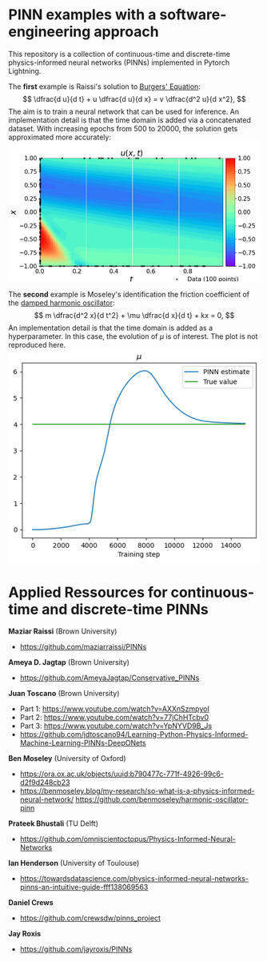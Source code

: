 # PINN examples with a software-engineering approach

This repository is a collection of continuous-time and discrete-time physics-informed neural networks (PINNs) implemented in Pytorch Lightning.


The **first** example is Raissi's solution to [Burgers' Equation](https://en.wikipedia.org/wiki/Burgers%27_equation):
$$
\dfrac{d u}{d t} + u \dfrac{d u}{d x} = v \dfrac{d^2 u}{d x^2},
$$
The aim is to train a neural network that can be used for inference. An implementation detail is that the time domain is added via a concatenated dataset. With increasing epochs from 500 to 20000, the solution gets approximated more accurately:
![](https://github.com/JanAlexanderZak/pinn_examples/blob/main/src/continuous_time/raissi_burgers/raissi_burgers.gif)

The **second** example is Moseley's identification the friction coefficient of the [damped harmonic oscillator](https://en.wikipedia.org/wiki/Harmonic_oscillator):
$$
m \dfrac{d^2 x}{d t^2} + \mu \dfrac{d x}{d t} + kx = 0,
$$
An implementation detail is that the time domain is added as a hyperparameter. In this case, the evolution of $\mu$ is of interest. The plot is not reproduced here.
![image](https://github.com/JanAlexanderZak/pinn_examples/blob/main/src/continuous_time/moseley_oscillator/mu_plot.png)


# Applied Ressources for continuous-time and discrete-time PINNs

**Maziar Raissi** (Brown University)  
- https://github.com/maziarraissi/PINNs  

**Ameya D. Jagtap** (Brown University)  
- https://github.com/AmeyaJagtap/Conservative_PINNs  

**Juan Toscano** (Brown University)  
- Part 1: https://www.youtube.com/watch?v=AXXnSzmpyoI
- Part 2: https://www.youtube.com/watch?v=77jChHTcbv0
- Part 3: https://www.youtube.com/watch?v=YpNYVD9B_Js
- https://github.com/jdtoscano94/Learning-Python-Physics-Informed-Machine-Learning-PINNs-DeepONets  

**Ben Moseley** (University of Oxford)  
- https://ora.ox.ac.uk/objects/uuid:b790477c-771f-4926-99c6-d2f9d248cb23
- https://benmoseley.blog/my-research/so-what-is-a-physics-informed-neural-network/
https://github.com/benmoseley/harmonic-oscillator-pinn

**Prateek Bhustali** (TU Delft)  
- https://github.com/omniscientoctopus/Physics-Informed-Neural-Networks

**Ian Henderson** (University of Toulouse)  
- https://towardsdatascience.com/physics-informed-neural-networks-pinns-an-intuitive-guide-fff138069563

**Daniel Crews**  
- https://github.com/crewsdw/pinns_project

**Jay Roxis**  
- https://github.com/jayroxis/PINNs
